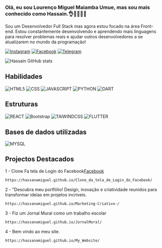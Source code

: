 ### Olá, eu sou Lourenço Miguel Maiamba Umue, mas sou mais conhecido como Hassain.👌👨‍💻🫰🏀

<p>Sou um Desenvolvedor Full Stack mas agora estou focado na área Front-end. Estou constantemente desenvolvendo e aprendendo mais linguagens para resolver problemas reais e ajudar outros desenvolvedores a se atualizarem no mundo da programação!</p>


[![Instagram](https://img.shields.io/badge/Instagram-E4405F?style=for-the-badge&logo=instagram&logoColor=white)](https://www.instagram.com/wanderleyhassain/)
[![Facebook](https://img.shields.io/badge/Facebook-1877F2?style=for-the-badge&logo=facebook&logoColor=white)](https://www.facebook.com/asanamiguel.locura)
[![Telegram](https://img.shields.io/badge/Telegram-2CA5E0?style=for-the-badge&logo=telegram&logoColor=white)](https://t.me/hassainmiguel)

![Hassain GitHub stats](https://github-readme-stats.vercel.app/api?username=Hassanamiguel&show_icons=true&theme=dracula)

## Habilidades


<div style="align:start;">
    <img align="center" alt="HTML5" src="https://img.shields.io/badge/HTML5-E34F26?style=for-the-badge&logo=html5&logoColor=white" />
    <img align="center" alt="CSS" src="https://img.shields.io/badge/CSS3-1572B6?style=for-the-badge&logo=css3&logoColor=white" />
    <img align="center" alt="JAVASCRIPT" src="https://img.shields.io/badge/JavaScript-F7DF1E?style=for-the-badge&logo=javascript&logoColor=black" />
    <img align="center" alt="PYTHON" src="https://img.shields.io/badge/Python-14354C?style=for-the-badge&logo=python&logoColor=white" />
    <img align="center" alt="DART" src="https://img.shields.io/badge/Dart-0175C2?style=for-the-badge&logo=dart&logoColor=white" />
</div>


## Estruturas


<div style="align:start;">
    <img align="center" alt="REACT" src="https://img.shields.io/badge/React-20232A?style=for-the-badge&logo=react&logoColor=61DAFB" />
    <img align="center" alt="Bootstrap" src="https://img.shields.io/badge/Bootstrap-563D7C?style=for-the-badge&logo=bootstrap&logoColor=white" />
    <img align="center" alt="TAIWINDCSS" src="https://img.shields.io/badge/Tailwind_CSS-38B2AC?style=for-the-badge&logo=tailwind-css&logoColor=white" />
    <img align="center" alt="FLUTTER" src="https://img.shields.io/badge/Flutter-02569B?style=for-the-badge&logo=flutter&logoColor=white" />
</div>


## Bases de dados utilizadas

<div style="align:start;">
    <img align="center" alt="MYSQL" src="https://img.shields.io/badge/MySQL-00000F?style=for-the-badge&logo=mysql&logoColor=white" />
</div>



<h2>Projectos Destacados</h4>
<p>
    1 - Clone Fa tela de Login do Facebook<a href="https://www.facebook.com/">Facebook</a>
</p>

```markdown
https://hassanamiguel.github.io/Clone_da_tela_de_Login_do_Facebook/
```
<p>
    2 - "Descubra meu portfólio! Design, inovação e criatividade reunidos para transformar ideias em projetos incríveis.
</p>

```markdown
https://hassanamiguel.github.io/Marketing-Criativo-/
```

<p>
    3 - Fiz um Jornal Mural como um trabalho escolar
</p>

```markdown
https://hassanamiguel.github.io/JornalMoral/
```


<p>
    4 - Bem vindo ao meu site.
</p>

```markdown
https://hassanamiguel.github.io/My_Website/
```


